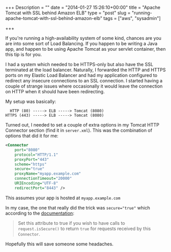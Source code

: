 +++
Description = ""
date = "2014-01-27 15:26:10+00:00"
title = "Apache Tomcat with SSL behind Amazon ELB"
type = "post"
slug = "running-apache-tomcat-with-ssl-behind-amazon-elb"
tags = ["aws", "sysadmin"]

+++

If you're running a high-availability system of some kind, chances are you are into some sort of Load Balancing. If you happen to be writing a Java app, and happen to be using Apache Tomcat as your servlet container, then this tip is for you.

I had a system which needed to be HTTPS-only but also have the SSL terminated at the load balancer. Naturally, I forwarded the HTTP and HTTPS ports on my Elastic Load Balancer and had my application configured to redirect any insecure connections to an SSL connection. I started having a couple of strange issues where occasionally it would leave the connection on HTTP when it should have been redirecting.

My setup was basically:

```text
  HTTP (80) -----> ELB -----> Tomcat (8080)
HTTPS (443) -----> ELB -----> Tomcat (8080)
```

Turned out, I needed to set a couple of extra options in my Tomcat HTTP Connector section (find it in `server.xml`). This was the combination of options that did it for me:
<!--more-->

```xml
<Connector
    port="8080"
    protocol="HTTP/1.1"
    proxyPort="443"
    scheme="https"
    secure="true"
    proxyName="myapp.example.com"
    connectionTimeout="20000"
    URIEncoding="UTF-8"
    redirectPort="8443" />
```

This assumes your app is hosted at `myapp.example.com`

In my case, the one that really did the trick was `secure="true"` which according to the [documentation](http://tomcat.apache.org/tomcat-7.0-doc/config/http.html):

>Set this attribute to true if you wish to have calls to `request.isSecure()` to return `true` for requests received by this `Connector`.

Hopefully this will save someone some headaches.
